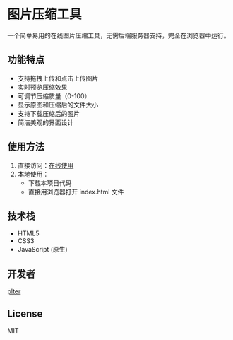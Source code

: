 # 图片压缩工具

一个简单易用的在线图片压缩工具，无需后端服务器支持，完全在浏览器中运行。

## 功能特点

- 支持拖拽上传和点击上传图片
- 实时预览压缩效果
- 可调节压缩质量（0-100）
- 显示原图和压缩后的文件大小
- 支持下载压缩后的图片
- 简洁美观的界面设计

## 使用方法

1. 直接访问：[在线使用](https://jinzsay.github.io/photo_yasuo) 
2. 本地使用：
   - 下载本项目代码
   - 直接用浏览器打开 index.html 文件

## 技术栈

- HTML5
- CSS3
- JavaScript (原生)

## 开发者

[plter](https://github.com/jinzsay)

## License

MIT 